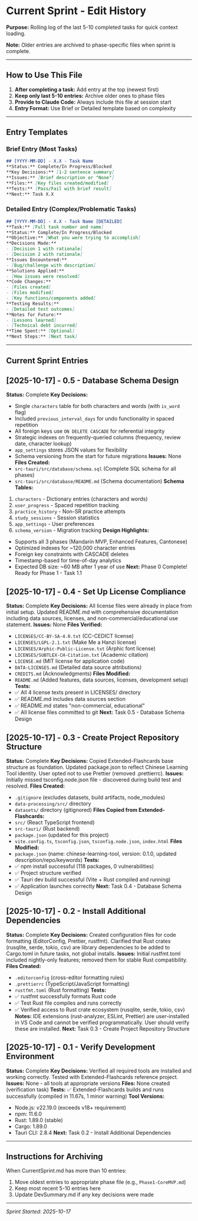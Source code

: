 # Current Sprint - Edit History

**Purpose:** Rolling log of the last 5-10 completed tasks for quick context loading.

**Note:** Older entries are archived to phase-specific files when sprint is complete.

---

## How to Use This File

1. **After completing a task:** Add entry at the top (newest first)
2. **Keep only last 5-10 entries:** Archive older ones to phase files
3. **Provide to Claude Code:** Always include this file at session start
4. **Entry Format:** Use Brief or Detailed template based on complexity

---

## Entry Templates

### Brief Entry (Most Tasks)
```markdown
## [YYYY-MM-DD] - X.X - Task Name
**Status:** Complete/In Progress/Blocked
**Key Decisions:** [1-2 sentence summary]
**Issues:** [Brief description or "None"]
**Files:** [Key files created/modified]
**Tests:** [Pass/Fail with brief result]
**Next:** Task X.X
```

### Detailed Entry (Complex/Problematic Tasks)
```markdown
## [YYYY-MM-DD] - X.X - Task Name [DETAILED]
**Task:** [Full task number and name]
**Status:** Complete/In Progress/Blocked
**Objective:** [What you were trying to accomplish]
**Decisions Made:**
- [Decision 1 with rationale]
- [Decision 2 with rationale]
**Issues Encountered:**
- [Bug/challenge with description]
**Solutions Applied:**
- [How issues were resolved]
**Code Changes:**
- [Files created]
- [Files modified]
- [Key functions/components added]
**Testing Results:**
- [Detailed test outcomes]
**Notes for Future:**
- [Lessons learned]
- [Technical debt incurred]
**Time Spent:** [Optional]
**Next Steps:** [Next task]
```

---

## Current Sprint Entries

## [2025-10-17] - 0.5 - Database Schema Design
**Status:** Complete
**Key Decisions:**
- Single `characters` table for both characters and words (with `is_word` flag)
- Included `previous_interval_days` for undo functionality in spaced repetition
- All foreign keys use `ON DELETE CASCADE` for referential integrity
- Strategic indexes on frequently-queried columns (frequency, review date, character lookup)
- `app_settings` stores JSON values for flexibility
- Schema versioning from the start for future migrations
**Issues:** None
**Files Created:**
- `src-tauri/src/database/schema.sql` (Complete SQL schema for all phases)
- `src-tauri/src/database/README.md` (Schema documentation)
**Schema Tables:**
1. `characters` - Dictionary entries (characters and words)
2. `user_progress` - Spaced repetition tracking
3. `practice_history` - Non-SR practice attempts
4. `study_sessions` - Session statistics
5. `app_settings` - User preferences
6. `schema_version` - Migration tracking
**Design Highlights:**
- Supports all 3 phases (Mandarin MVP, Enhanced Features, Cantonese)
- Optimized indexes for ~120,000 character entries
- Foreign key constraints with CASCADE deletes
- Timestamp-based for time-of-day analytics
- Expected DB size: ~60 MB after 1 year of use
**Next:** Phase 0 Complete! Ready for Phase 1 - Task 1.1

## [2025-10-17] - 0.4 - Set Up License Compliance
**Status:** Complete
**Key Decisions:** All license files were already in place from initial setup. Updated README.md with comprehensive documentation including data sources, licenses, and non-commercial/educational use statement.
**Issues:** None
**Files Verified:**
- `LICENSES/CC-BY-SA-4.0.txt` (CC-CEDICT license)
- `LICENSES/LGPL-2.1.txt` (Make Me a Hanzi license)
- `LICENSES/Arphic-Public-License.txt` (Arphic font license)
- `LICENSES/SUBTLEX-CH-Citation.txt` (Academic citation)
- `LICENSE.md` (MIT license for application code)
- `DATA-LICENSES.md` (Detailed data source attributions)
- `CREDITS.md` (Acknowledgments)
**Files Modified:**
- `README.md` (Added features, data sources, licenses, development setup)
**Tests:**
- ✅ All 4 license texts present in LICENSES/ directory
- ✅ README.md includes data sources section
- ✅ README.md states "non-commercial, educational"
- ✅ All license files committed to git
**Next:** Task 0.5 - Database Schema Design

## [2025-10-17] - 0.3 - Create Project Repository Structure
**Status:** Complete
**Key Decisions:** Copied Extended-Flashcards base structure as foundation. Updated package.json to reflect Chinese Learning Tool identity. User opted not to use Prettier (removed .prettierrc).
**Issues:** Initially missed tsconfig.node.json file - discovered during build test and resolved.
**Files Created:**
- `.gitignore` (excludes datasets, build artifacts, node_modules)
- `data-processing/src/` directory
- `datasets/` directory (gitignored)
**Files Copied from Extended-Flashcards:**
- `src/` (React TypeScript frontend)
- `src-tauri/` (Rust backend)
- `package.json` (updated for this project)
- `vite.config.ts`, `tsconfig.json`, `tsconfig.node.json`, `index.html`
**Files Modified:**
- `package.json` (name: chinese-learning-tool, version: 0.1.0, updated description/repo/keywords)
**Tests:**
- ✅ npm install successful (118 packages, 0 vulnerabilities)
- ✅ Project structure verified
- ✅ Tauri dev build successful (Vite + Rust compiled and running)
- ✅ Application launches correctly
**Next:** Task 0.4 - Database Schema Design

## [2025-10-17] - 0.2 - Install Additional Dependencies
**Status:** Complete
**Key Decisions:** Created configuration files for code formatting (EditorConfig, Prettier, rustfmt). Clarified that Rust crates (rusqlite, serde, tokio, csv) are library dependencies to be added to Cargo.toml in future tasks, not global installs.
**Issues:** Initial rustfmt.toml included nightly-only features; removed them for stable Rust compatibility.
**Files Created:**
- `.editorconfig` (cross-editor formatting rules)
- `.prettierrc` (TypeScript/JavaScript formatting)
- `rustfmt.toml` (Rust formatting)
**Tests:**
- ✅ rustfmt successfully formats Rust code
- ✅ Test Rust file compiles and runs correctly
- ✅ Verified access to Rust crate ecosystem (rusqlite, serde, tokio, csv)
**Notes:** IDE extensions (rust-analyzer, ESLint, Prettier) are user-installed in VS Code and cannot be verified programmatically. User should verify these are installed.
**Next:** Task 0.3 - Create Project Repository Structure

## [2025-10-17] - 0.1 - Verify Development Environment
**Status:** Complete
**Key Decisions:** Verified all required tools are installed and working correctly. Tested with Extended-Flashcards reference project.
**Issues:** None - all tools at appropriate versions
**Files:** None created (verification task)
**Tests:** ✅ Extended-Flashcards builds and runs successfully (compiled in 11.67s, 1 minor warning)
**Tool Versions:**
- Node.js: v22.19.0 (exceeds v18+ requirement)
- npm: 11.6.0
- Rust: 1.89.0 (stable)
- Cargo: 1.89.0
- Tauri CLI: 2.8.4
**Next:** Task 0.2 - Install Additional Dependencies

---

## Instructions for Archiving

When CurrentSprint.md has more than 10 entries:
1. Move oldest entries to appropriate phase file (e.g., `Phase1-CoreMVP.md`)
2. Keep most recent 5-10 entries here
3. Update DevSummary.md if any key decisions were made

---

*Sprint Started: 2025-10-17*
